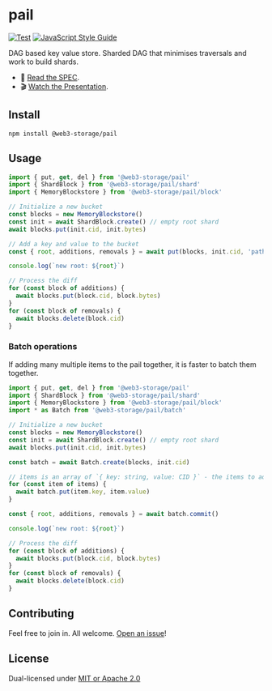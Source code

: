 # pail

[![Test](https://github.com/web3-storage/pail/actions/workflows/ci.yml/badge.svg)](https://github.com/web3-storage/pail/actions/workflows/ci.yml)
[![JavaScript Style Guide](https://img.shields.io/badge/code_style-standard-brightgreen.svg)](https://standardjs.com)

DAG based key value store. Sharded DAG that minimises traversals and work to build shards.

* 📖 [Read the SPEC](https://github.com/web3-storage/specs/blob/4163e28d7e6a7c44cff68db9d9bffb9b37707dc6/pail.md).
* 🎬 [Watch the Presentation](https://youtu.be/f-BrtpYKZfg).

## Install

```
npm install @web3-storage/pail
```

## Usage

```js
import { put, get, del } from '@web3-storage/pail'
import { ShardBlock } from '@web3-storage/pail/shard'
import { MemoryBlockstore } from '@web3-storage/pail/block'

// Initialize a new bucket
const blocks = new MemoryBlockstore()
const init = await ShardBlock.create() // empty root shard
await blocks.put(init.cid, init.bytes)

// Add a key and value to the bucket
const { root, additions, removals } = await put(blocks, init.cid, 'path/to/data0', dataCID0)

console.log(`new root: ${root}`)

// Process the diff
for (const block of additions) {
  await blocks.put(block.cid, block.bytes)
}
for (const block of removals) {
  await blocks.delete(block.cid)
}
```

### Batch operations

If adding many multiple items to the pail together, it is faster to batch them together.

```js
import { put, get, del } from '@web3-storage/pail'
import { ShardBlock } from '@web3-storage/pail/shard'
import { MemoryBlockstore } from '@web3-storage/pail/block'
import * as Batch from '@web3-storage/pail/batch'

// Initialize a new bucket
const blocks = new MemoryBlockstore()
const init = await ShardBlock.create() // empty root shard
await blocks.put(init.cid, init.bytes)

const batch = await Batch.create(blocks, init.cid)

// items is an array of `{ key: string, value: CID }` - the items to add to the pail
for (const item of items) {
  await batch.put(item.key, item.value)
}

const { root, additions, removals } = await batch.commit()

console.log(`new root: ${root}`)

// Process the diff
for (const block of additions) {
  await blocks.put(block.cid, block.bytes)
}
for (const block of removals) {
  await blocks.delete(block.cid)
}
```

## Contributing

Feel free to join in. All welcome. [Open an issue](https://github.com/web3-storage/pail/issues)!

## License

Dual-licensed under [MIT or Apache 2.0](https://github.com/web3-storage/pail/blob/main/LICENSE.md)

